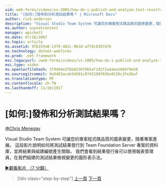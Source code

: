 ```yaml
---
uid: web-forms/videos/vs-2005/how-do-i-publish-and-analyze-test-results
title: "[如何:]發佈和分析測試結果嗎？ | Microsoft Docs"
author: rick-anderson
description: "Visual Studio Team System 可讓您的專案程式碼品質的圖表變更，隨著專案進展。 這段影片說明如何 publ...."
ms.author: aspnetcontent
manager: wpickett
ms.date: 07/16/2007
ms.topic: article
ms.assetid: 9fb155e0-1379-482c-963d-af7dc0397d76
ms.technology: dotnet-webforms
ms.prod: .net-framework
msc.legacyurl: /web-forms/videos/vs-2005/how-do-i-publish-and-analyze-test-results
msc.type: video
ms.openlocfilehash: 3f9d94e2fbbb53679b5af1d2f2a4abe1866f9e58
ms.sourcegitcommit: 9a9483aceb34591c97451997036a9120c3fe2baf
ms.translationtype: MT
ms.contentlocale: zh-TW
ms.lasthandoff: 11/10/2017
---
```

<a name="how-do-i-publish-and-analyze-test-results"></a>[如何:]發佈和分析測試結果嗎？
====================
由[Chris Menegay](https://twitter.com/CMenegay)

Visual Studio Team System 可讓您的專案程式碼品質的圖表變更，隨著專案進展。 這段影片說明如何將測試結果發行到 Team Foundation Server 專案的資料庫，並將結果與組建編號產生關聯。 我們會看到結果發行後可以使用報表管理員，在我們組建的測試結果檢視變更的圖形表示法。

[&#9654;觀看影片 （7 分鐘）](https://channel9.msdn.com/Blogs/ASP-NET-Site-Videos/how-do-i-publish-and-analyze-test-results)

>[!div class="step-by-step"]
[上一頁](how-do-i-use-generic-tests.md)
[下一頁](how-do-i-discover-application-changes-prior-to-deployment.md)
